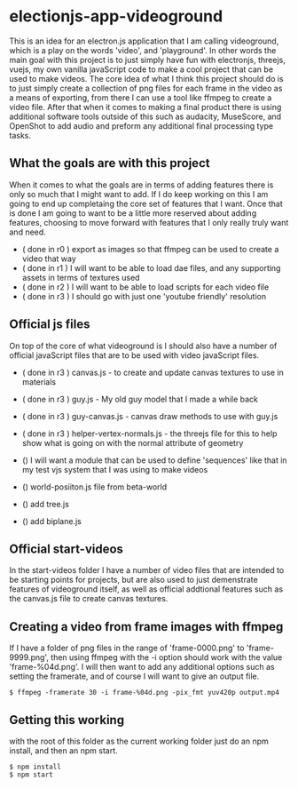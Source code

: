 # electionjs-app-videoground

This is an idea for an electron.js application that I am calling videoground, which is a play on the words 'video', and 'playground'. In other words the main goal with this project is to just simply have fun with electronjs, threejs, vuejs, my own vanilla javaScript code to make a cool project that can be used to make videos. The core idea of what I think this project should do is to just simply create a collection of png files for each frame in the video as a means of exporting, from there I can use a tool like ffmpeg to create a video file. After that when it comes to making a final product there is using additional software tools outside of this such as audacity, MuseScore, and OpenShot to add audio and preform any additional final processing type tasks.


## What the goals are with this project

When it comes to what the goals are in terms of adding features there is only so much that I might want to add. If I do keep working on this I am going to end up completaing the core set of features that I want. Once that is done I am going to want to be a little more reserved about adding features, choosing to move forward with features that I only really truly want and need.

* ( done in r0 ) export as images so that ffmpeg can be used to create a video that way
* ( done in r1 ) I will want to be able to load dae files, and any supporting assets in terms of textures used
* ( done in r2 ) I will want to be able to load scripts for each video file
* ( done in r3 ) I should go with just one 'youtube friendly' resolution

## Official js files

On top of the core of what videoground is I should also have a number of official javaScript files that are to be used with video javaScript files.

* ( done in r3 ) canvas.js - to create and update canvas textures to use in materials
* ( done in r3 ) guy.js - My old guy model that I made a while back
* ( done in r3 ) guy-canvas.js - canvas draw methods to use with guy.js
* ( done in r3 ) helper-vertex-normals.js - the threejs file for this to help show what is going on with the normal attribute of geometry

* () I will want a module that can be used to define 'sequences' like that in my test vjs system that I was using to make videos
* () world-posiiton.js file from beta-world
* () add tree.js
* () add biplane.js

## Official start-videos

In the start-videos folder I have a number of video files that are intended to be starting points for projects, but are also used to just demenstrate features of videoground itself, as well as official addtional features such as the canvas.js file to create canvas textures.

## Creating a video from frame images with ffmpeg

If I have a folder of png files in the range of 'frame-0000.png' to 'frame-9999.png', then using ffmpeg with the -i option should work with the value 'frame-%04d.png'. I will then want to add any additional options such as setting the framerate, and of course I will want to give an output file.

```
$ ffmpeg -framerate 30 -i frame-%04d.png -pix_fmt yuv420p output.mp4
```

## Getting this working

with the root of this folder as the current working folder just do an npm install, and then an npm start.

```
$ npm install
$ npm start
```

